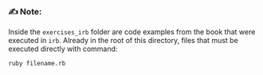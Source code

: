 ### ✍️  Note:

Inside the `exercises_irb` folder are code examples from the book that were executed in `irb`. Already in the root of this directory, files that must be executed directly with command:

```
ruby filename.rb
```